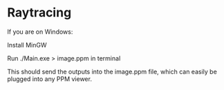 # Raytracing
If you are on Windows:  

Install MinGW  

Run ./Main.exe > image.ppm in terminal

This should send the outputs into the image.ppm file, which can easily be plugged into any PPM viewer.
